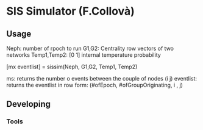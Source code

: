 # SIS Simulator (F.Collovà)



## Usage
Neph: number of rpoch to run
G1,G2: Centrality row vectors of two networks
Temp1,Temp2: [0 1] internal temperature probability

[mx eventlist] = sissim(Neph, G1,G2, Temp1, Temp2)

ms: returns the number o events between the couple of nodes (i j)
eventlist: returns the eventlist in row form:
 	(#ofEpoch, #ofGroupOriginating, i , j)

## Developing



### Tools


